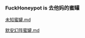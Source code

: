 ### FuckHoneypot is 去他妈的蜜罐
[未知蜜罐.md](https://github.com/fuckhoneypot/fuckhoneypot/blob/main/%E6%9C%AA%E7%9F%A5%E8%9C%9C%E7%BD%90/README.md "未知蜜罐.md")

[默安幻阵蜜罐.md](https://github.com/fuckhoneypot/fuckhoneypot/blob/main/%E9%BB%98%E5%AE%89%E5%B9%BB%E9%98%B5%E8%9C%9C%E7%BD%90/README.md "未知蜜罐.md")
